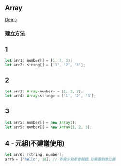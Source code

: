 ## Array

[Demo](https://github.com/janlin002/LearnTypeScript/blob/master/Demo/Array.ts)

### 建立方法

## 1

```javascript
let arr1: number[] = [1, 2, 3];
let arr2: string[] = ['1', '2', '3'];
```

## 2

```javascript
let arr3: Array<number> = [1, 2, 3];
let arr4: Array<string> = ['1', '2', '3'];
```

## 3

```javascript
let arr5: number[] = new Array();
let arr5: number[] = new Array(1, 2, 3);
```

## 4 - 元組(不建議使用)

```javascript
let arr6: [string, number];
arr6 = ['hello', 10]; // 多寫少寫都會報錯,且需要對應位置
```
